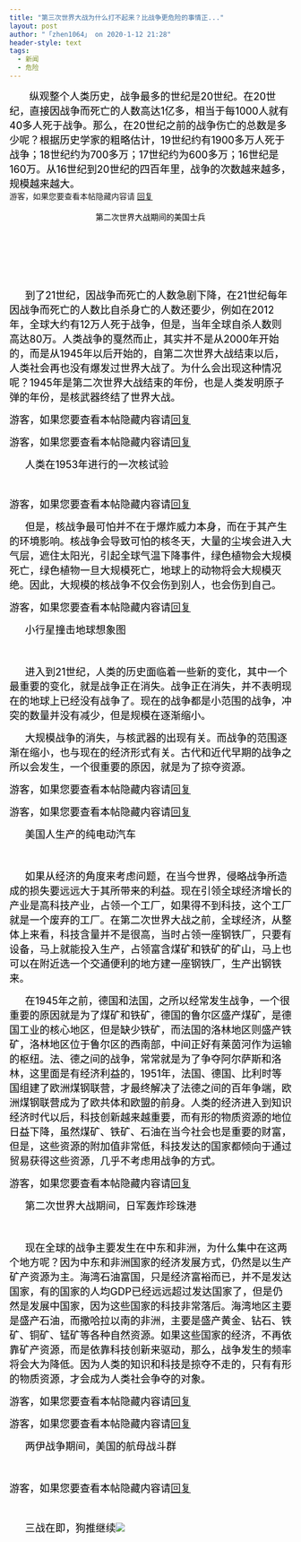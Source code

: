 ```yaml
---
title: "第三次世界大战为什么打不起来？比战争更危险的事情正..."
layout: post
author: "「zhen1064」 on 2020-1-12 21:28"
header-style: text
tags:
  - 新闻
  - 危险
---
```


<head>
 <script type="text/javascript">replyreload += ',' + 5965583;</script>
</head>
<body>
 <font color="#000"><font face="&amp;quot"><font style="font-size:18px">&nbsp; &nbsp;&nbsp; &nbsp; 纵观整个人类历史，战争最多的世纪是20世纪。在20世纪，直接因战争而死亡的人数高达1亿多，相当于每1000人就有40多人死于战争。那么，在20世纪之前的战争伤亡的总数是多少呢？根据历史学家的粗略估计，19世纪约有1900多万人死于战争；18世纪约为700多万；17世纪约为600多万；16世纪是160万。从16世纪到20世纪的四百年里，战争的次数越来越多，规模越来越大。</font></font></font>
 <br> 
 <div class="locked">
   游客，如果您要查看本帖隐藏内容请 
  <a href="forum.php?mod=post&amp;action=reply&amp;fid=2&amp;tid=550194" onclick="showWindow('reply', this.href)">回复</a> 
 </div>
 <br> 
 <div align="center"> 
  <font color="#000"><font face="&amp;quot">第二次世界大战期间的美国士兵</font></font> 
 </div>
 <br> 
 <div align="center"> 
  <font color="#000"><font face="&amp;quot"><br> </font></font> 
 </div>
 <br> 
 <div align="center"> 
  <font color="#000"><font face="&amp;quot"><br> </font></font> 
 </div>
 <br> 
 <br> 
 <p style="line-height:nullpx;text-indent:2em;text-align:left"><font style="color:rgb(0, 0, 0)"><font face="&amp;quot"><font style="font-size:18px">到了21世纪，因战争而死亡的人数急剧下降，在21世纪每年因战争而死亡的人数比自杀身亡的人数还要少，例如在2012年，全球大约有12万人死于战争，但是，当年全球自杀人数则高达80万。人类战争的戛然而止，其实并不是从2000年开始的，而是从1945年以后开始的，自第二次世界大战结束以后，人类社会再也没有爆发过世界大战了。为什么会出现这种情况呢？1945年是第二次世界大战结束的年份，也是人类发明原子弹的年份，是核武器终结了世界大战。</font></font></font></p>
 <p style="line-height:nullpx;text-indent:2em;text-align:left"><font style="color:rgb(0, 0, 0)"><font face="&amp;quot"><font style="font-size:18px"></font></font></font></p> 
 <div class="locked"> 
  <font style="color:rgb(0, 0, 0)"><font face="&amp;quot"><font style="font-size:18px">游客，如果您要查看本帖隐藏内容请<a href="forum.php?mod=post&amp;action=reply&amp;fid=2&amp;tid=550194" onclick="showWindow('reply', this.href)">回复</a></font></font></font> 
 </div>
 <p></p>
 <p style="line-height:nullpx;text-indent:2em;text-align:left"><font style="color:rgb(0, 0, 0)"><font face="&amp;quot"><font style="font-size:18px"></font></font></font></p> 
 <div class="locked"> 
  <font style="color:rgb(0, 0, 0)"><font face="&amp;quot"><font style="font-size:18px">游客，如果您要查看本帖隐藏内容请<a href="forum.php?mod=post&amp;action=reply&amp;fid=2&amp;tid=550194" onclick="showWindow('reply', this.href)">回复</a></font></font></font> 
 </div>
 <p></p>
 <p style="line-height:nullpx;text-indent:2em;text-align:left"><font style="color:rgb(0, 0, 0)"><font face="&amp;quot"><font style="font-size:18px">人类在1953年进行的一次核试验</font></font></font></p>
 <br> 
 <p style="line-height:nullpx;text-indent:2em;text-align:left"><font style="color:rgb(0, 0, 0)"><font face="&amp;quot"><font style="font-size:18px"></font></font></font></p> 
 <div class="locked"> 
  <font style="color:rgb(0, 0, 0)"><font face="&amp;quot"><font style="font-size:18px">游客，如果您要查看本帖隐藏内容请<a href="forum.php?mod=post&amp;action=reply&amp;fid=2&amp;tid=550194" onclick="showWindow('reply', this.href)">回复</a></font></font></font> 
 </div>
 <p></p>
 <p style="line-height:nullpx;text-indent:2em;text-align:left"><font style="color:rgb(0, 0, 0)"><font face="&amp;quot"><font style="font-size:18px">但是，核战争最可怕并不在于爆炸威力本身，而在于其产生的环境影响。核战争会导致可怕的核冬天，大量的尘埃会进入大气层，遮住太阳光，引起全球气温下降事件，绿色植物会大规模死亡，绿色植物一旦大规模死亡，地球上的动物将会大规模灭绝。因此，大规模的核战争不仅会伤到别人，也会伤到自己。</font></font></font></p>
 <p style="line-height:nullpx;text-indent:2em;text-align:left"><font style="color:rgb(0, 0, 0)"><font face="&amp;quot"><font style="font-size:18px"></font></font></font></p> 
 <div class="locked"> 
  <font style="color:rgb(0, 0, 0)"><font face="&amp;quot"><font style="font-size:18px">游客，如果您要查看本帖隐藏内容请<a href="forum.php?mod=post&amp;action=reply&amp;fid=2&amp;tid=550194" onclick="showWindow('reply', this.href)">回复</a></font></font></font> 
 </div>
 <p></p>
 <p style="line-height:nullpx;text-indent:2em;text-align:left"><font style="color:rgb(0, 0, 0)"><font face="&amp;quot"><font style="font-size:18px">小行星撞击地球想象图</font></font></font></p>
 <p style="line-height:nullpx;text-indent:2em;text-align:left"><font style="color:rgb(0, 0, 0)"><font face="&amp;quot"><font style="font-size:18px"><br> </font></font></font></p>
 <p style="line-height:nullpx;text-indent:2em;text-align:left"><font style="color:rgb(0, 0, 0)"><font face="&amp;quot"><font style="font-size:18px">进入到21世纪，人类的历史面临着一些新的变化，其中一个最重要的变化，就是战争正在消失。战争正在消失，并不表明现在的地球上已经没有战争了。现在的战争都是小范围的战争，冲突的数量并没有减少，但是规模在逐渐缩小。</font></font></font></p>
 <p style="line-height:nullpx;text-indent:2em;text-align:left"><font style="color:rgb(0, 0, 0)"><font face="&amp;quot"><font style="font-size:18px">大规模战争的消失，与核武器的出现有关。而战争的范围逐渐在缩小，也与现在的经济形式有关。古代和近代早期的战争之所以会发生，一个很重要的原因，就是为了掠夺资源。</font></font></font></p>
 <p style="line-height:nullpx;text-indent:2em;text-align:left"><font style="color:rgb(0, 0, 0)"><font face="&amp;quot"><font style="font-size:18px"></font></font></font></p> 
 <div class="locked"> 
  <font style="color:rgb(0, 0, 0)"><font face="&amp;quot"><font style="font-size:18px">游客，如果您要查看本帖隐藏内容请<a href="forum.php?mod=post&amp;action=reply&amp;fid=2&amp;tid=550194" onclick="showWindow('reply', this.href)">回复</a></font></font></font> 
 </div>
 <p></p>
 <p style="line-height:nullpx;text-indent:2em;text-align:left"><font style="color:rgb(0, 0, 0)"><font face="&amp;quot"><font style="font-size:18px"></font></font></font></p> 
 <div class="locked"> 
  <font style="color:rgb(0, 0, 0)"><font face="&amp;quot"><font style="font-size:18px">游客，如果您要查看本帖隐藏内容请<a href="forum.php?mod=post&amp;action=reply&amp;fid=2&amp;tid=550194" onclick="showWindow('reply', this.href)">回复</a></font></font></font> 
 </div>
 <p></p>
 <p style="line-height:nullpx;text-indent:2em;text-align:left"><font style="color:rgb(0, 0, 0)"><font face="&amp;quot"><font style="font-size:18px">美国人生产的纯电动汽车</font></font></font></p>
 <p style="line-height:nullpx;text-indent:2em;text-align:left"><font style="color:rgb(0, 0, 0)"><font face="&amp;quot"><font style="font-size:18px"><br> </font></font></font></p>
 <p style="line-height:nullpx;text-indent:2em;text-align:left"><font style="color:rgb(0, 0, 0)"><font face="&amp;quot"><font style="font-size:18px">如果从经济的角度来考虑问题，在当今世界，侵略战争所造成的损失要远远大于其所带来的利益。现在引领全球经济增长的产业是高科技产业，占领一个工厂，如果得不到科技，这个工厂就是一个废弃的工厂。在第二次世界大战之前，全球经济，从整体上来看，科技含量并不是很高，当时占领一座钢铁厂，只要有设备，马上就能投入生产，占领富含煤矿和铁矿的矿山，马上也可以在附近选一个交通便利的地方建一座钢铁厂，生产出钢铁来。</font></font></font></p>
 <p style="line-height:nullpx;text-indent:2em;text-align:left"><font style="color:rgb(0, 0, 0)"><font face="&amp;quot"><font style="font-size:18px">在1945年之前，德国和法国，之所以经常发生战争，一个很重要的原因就是为了煤矿和铁矿，德国的鲁尔区盛产煤矿，是德国工业的核心地区，但是缺少铁矿，而法国的洛林地区则盛产铁矿，洛林地区位于鲁尔区的西南部，中间正好有莱茵河作为运输的枢纽。法、德之间的战争，常常就是为了争夺阿尔萨斯和洛林，这里面是有经济利益的，1951年，法国、德国、比利时等国组建了欧洲煤钢联营，才最终解决了法德之间的百年争端，欧洲煤钢联营成为了欧共体和欧盟的前身。人类的经济进入到知识经济时代以后，科技创新越来越重要，而有形的物质资源的地位日益下降，虽然煤矿、铁矿、石油在当今社会也是重要的财富，但是，这些资源的附加值非常低，科技发达的国家都倾向于通过贸易获得这些资源，几乎不考虑用战争的方式。</font></font></font></p>
 <p style="line-height:nullpx;text-indent:2em;text-align:left"><font style="color:rgb(0, 0, 0)"><font face="&amp;quot"><font style="font-size:18px"></font></font></font></p> 
 <div class="locked"> 
  <font style="color:rgb(0, 0, 0)"><font face="&amp;quot"><font style="font-size:18px">游客，如果您要查看本帖隐藏内容请<a href="forum.php?mod=post&amp;action=reply&amp;fid=2&amp;tid=550194" onclick="showWindow('reply', this.href)">回复</a></font></font></font> 
 </div>
 <p></p>
 <p style="line-height:nullpx;text-indent:2em;text-align:left"><font style="color:rgb(0, 0, 0)"><font face="&amp;quot"><font style="font-size:18px">第二次世界大战期间，日军轰炸珍珠港</font></font></font></p>
 <p style="line-height:nullpx;text-indent:2em;text-align:left"><font style="color:rgb(0, 0, 0)"><font face="&amp;quot"><font style="font-size:18px"><br> </font></font></font></p>
 <p style="line-height:nullpx;text-indent:2em;text-align:left"><font style="color:rgb(0, 0, 0)"><font face="&amp;quot"><font style="font-size:18px">现在全球的战争主要发生在中东和非洲，为什么集中在这两个地方呢？因为中东和非洲国家的经济发展方式，仍然是以生产矿产资源为主。海湾石油富国，只是经济富裕而已，并不是发达国家，有的国家的人均GDP已经远远超过发达国家了，但是仍然是发展中国家，因为这些国家的科技非常落后。海湾地区主要是盛产石油，而撒哈拉以南的非洲，主要是盛产黄金、钻石、铁矿、铜矿、锰矿等各种自然资源。如果这些国家的经济，不再依靠矿产资源，而是依靠科技创新来驱动，那么，战争发生的频率将会大为降低。因为人类的知识和科技是掠夺不走的，只有有形的物质资源，才会成为人类社会争夺的对象。</font></font></font></p>
 <p style="line-height:nullpx;text-indent:2em;text-align:left"><font style="color:rgb(0, 0, 0)"><font face="&amp;quot"><font style="font-size:18px"></font></font></font></p> 
 <div class="locked"> 
  <font style="color:rgb(0, 0, 0)"><font face="&amp;quot"><font style="font-size:18px">游客，如果您要查看本帖隐藏内容请<a href="forum.php?mod=post&amp;action=reply&amp;fid=2&amp;tid=550194" onclick="showWindow('reply', this.href)">回复</a></font></font></font> 
 </div>
 <p></p>
 <p style="line-height:nullpx;text-indent:2em;text-align:left"><font style="color:rgb(0, 0, 0)"><font face="&amp;quot"><font style="font-size:18px"></font></font></font></p> 
 <div class="locked"> 
  <font style="color:rgb(0, 0, 0)"><font face="&amp;quot"><font style="font-size:18px">游客，如果您要查看本帖隐藏内容请<a href="forum.php?mod=post&amp;action=reply&amp;fid=2&amp;tid=550194" onclick="showWindow('reply', this.href)">回复</a></font></font></font> 
 </div>
 <p></p>
 <p style="line-height:nullpx;text-indent:2em;text-align:left"><font style="color:rgb(0, 0, 0)"><font face="&amp;quot"><font style="font-size:18px">两伊战争期间，美国的航母战斗群</font></font></font></p>
 <p style="line-height:nullpx;text-indent:2em;text-align:left"><font style="color:rgb(0, 0, 0)"><font face="&amp;quot"><font style="font-size:18px"><br> </font></font></font></p>
 <p style="line-height:nullpx;text-indent:2em;text-align:left"><font style="color:rgb(0, 0, 0)"><font face="&amp;quot"><font style="font-size:18px"></font></font></font></p> 
 <div class="locked"> 
  <font style="color:rgb(0, 0, 0)"><font face="&amp;quot"><font style="font-size:18px">游客，如果您要查看本帖隐藏内容请<a href="forum.php?mod=post&amp;action=reply&amp;fid=2&amp;tid=550194" onclick="showWindow('reply', this.href)">回复</a></font></font></font> 
 </div>
 <p></p>
 <br> 
 <p style="line-height:nullpx;text-indent:2em;text-align:left"><font style="color:rgb(0, 0, 0)"><font face="&amp;quot"><font style="font-size:18px">三战在即，狗推继续<img src="https://bbs.boniu123.cc/static/image/smiley/2jingz/26.gif" smilieid="337"></font></font></font></p>
 <br>
</body>


